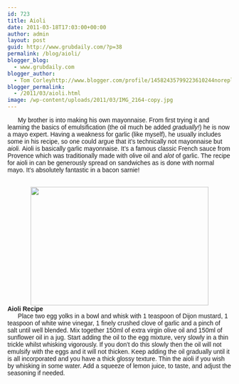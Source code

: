 ```yaml
---
id: 723
title: Aioli
date: 2011-03-18T17:03:00+00:00
author: admin
layout: post
guid: http://www.grubdaily.com/?p=38
permalink: /blog/aioli/
blogger_blog:
  - www.grubdaily.com
blogger_author:
  - Tom Corleyhttp://www.blogger.com/profile/14582435799223610244noreply@blogger.com
blogger_permalink:
  - /2011/03/aioli.html
image: /wp-content/uploads/2011/03/IMG_2164-copy.jpg
---
```

<div style="text-align: left;" dir="ltr">
  <span class="Apple-style-span" style="font-family: Verdana, sans-serif;">      My brother is into making his own mayonnaise. From first trying it and learning the basics of emulsification (the oil much be added <em>gradually!</em>) he is now a mayo expert. Having a weakness for garlic (like myself), he usually includes some in his recipe, so one could argue that it&#8217;s technically not mayonnaise but <em>aioli.</em> Aioli is basically garlic mayonnaise. It&#8217;s a famous classic French sauce from Provence which was traditionally made with olive oil and<em> alot</em> of garlic. The recipe for aioli in can be generously spread on sandwiches as is done with normal mayo. It&#8217;s absolutely fantastic in a bacon sarnie!</span><br /> <span class="Apple-style-span" style="font-family: Verdana, sans-serif;"><br /> </span></p> 
  
  <div class="separator" style="clear: both; text-align: center;">
    <a style="margin-left: 1em; margin-right: 1em;" href="https://lh5.googleusercontent.com/-wiTMjfJKFx8/TYOKk8jK3aI/AAAAAAAAALU/54oa_AAXBM0/s1600/IMG_2164+copy.jpg"><img src="https://lh5.googleusercontent.com/-wiTMjfJKFx8/TYOKk8jK3aI/AAAAAAAAALU/54oa_AAXBM0/s400/IMG_2164+copy.jpg" alt="" width="400" height="266" border="0" /></a>
  </div>
  
  <div class="separator" style="clear: both; text-align: center;">
  </div>
  
  <div class="separator" style="clear: both; text-align: left;">
    <span class="Apple-style-span" style="font-family: Verdana, sans-serif;"><strong>Aioli Recipe</strong><br /> <strong>      </strong>Place two egg yolks in a bowl and whisk with 1 teaspoon of Dijon mustard, 1 teaspoon of white wine vinegar, 1 finely crushed clove of garlic and a pinch of salt until well blended. Mix together 150ml of extra virgin olive oil and 150ml of sunflower oil in a jug. Start adding the oil to the egg mixture, very slowly in a thin trickle whilst whisking vigorously. If you don&#8217;t do this slowly then the oil will not emulsify with the eggs and it will not thicken. Keep adding the oil gradually until it is all incorporated and you have a thick glossy texture. Thin the aioli if you wish by whisking in some water. Add a squeeze of lemon juice, to taste, and adjust the seasoning if needed.</span>
  </div>
  
  <p>
    <span class="Apple-style-span" style="font-family: Verdana, sans-serif;"><br /> </span>
  </p>
</div>